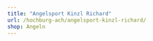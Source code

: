```yaml
---
title: "Angelsport Kinzl Richard"
url: /hochburg-ach/angelsport-kinzl-richard/
shop: Angeln
---
```


